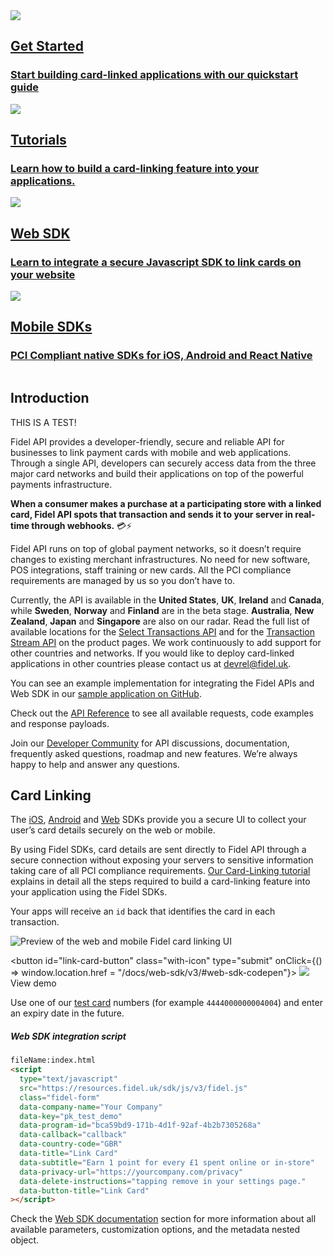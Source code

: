 <div class="row">
  <div class="column">
    <a href="/getting-started" class="content" data-path="/getting-started">
      <img src="https://raw.githubusercontent.com/FidelLimited/docs/master/assets/images/get-started.svg" />
      <h2 data-no-link>Get Started</h2>
      <h3>Start building card-linked applications with our quickstart guide</h3>
    </a>
  </div>
  <div class="column">
    <a href="/tutorials/card-linking" class="content">
      <img src="https://raw.githubusercontent.com/FidelLimited/docs/master/assets/images/playground.svg" />
      <h2 data-no-link>Tutorials</h2>
      <h3>Learn how to build a card-linking feature into your applications.</h3>
    </a>
  </div>
</div>
<div class="row">
  <div class="column">
    <a href="/web-sdk/v3" data-path="/web-sdk/v3" class="content">
      <img src="https://raw.githubusercontent.com/FidelLimited/docs/master/assets/images/web_sdk.svg" />
      <h2 data-no-link>Web SDK</h2>
      <h3>Learn to integrate a secure Javascript SDK to link cards on your website</h3>
    </a>
  </div>
  <div class="column">
    <a href="/mobile-sdks" class="content" data-path="/mobile-sdks">
      <img src="https://raw.githubusercontent.com/FidelLimited/docs/master/assets/images/mobile_sdk.svg" />
      <h2 data-no-link>Mobile SDKs</h2>
      <h3>PCI Compliant native SDKs for iOS, Android and React Native</h3>
    </a>
  </div>
</div>

## Introduction

THIS IS A TEST!

Fidel API provides a developer-friendly, secure and reliable API for businesses to link payment cards with mobile and web applications. Through a single API, developers can securely access data from the three major card networks and build their applications on top of the powerful payments infrastructure.

**When a consumer makes a purchase at a participating store with a linked card, Fidel API spots that transaction and sends it to your server in real-time through webhooks.** 💳⚡️

Fidel API runs on top of global payment networks, so it doesn’t require changes to existing merchant infrastructures. No need for new software, POS integrations, staff training or new cards. All the PCI compliance requirements are managed by us so you don’t have to.

Currently, the API is available in the **United States**, **UK**, **Ireland** and **Canada**, while **Sweden**, **Norway** and **Finland** are in the beta stage. **Australia**, **New Zealand**, **Japan** and **Singapore** are also on our radar. Read the full list of available locations for the [Select Transactions API](https://fidelapi.com/products/select-transactions) and for the [Transaction Stream API](https://fidelapi.com/products/transaction-stream) on the product pages. We work continuously to add support for other countries and networks. If you would like to deploy card-linked applications in other countries please contact us at [devrel@fidel.uk](mailto:devrel@fidel.uk).

You can see an example implementation for integrating the Fidel APIs and Web SDK in our [sample application on GitHub](https://github.com/FidelLimited/fidel-api-sample-app).

Check out the [API Reference](https://reference.fidel.uk) to see all available requests, code examples and response payloads.

Join our [Developer Community](https://community.fidel.uk/) for API discussions, documentation, frequently asked questions, roadmap and new features. We’re always happy to help and answer any questions.

## Card Linking
The [iOS](/mobile-sdks/#ios), [Android](/mobile-sdks/#android) and [Web](/web-sdk/v3) SDKs provide you a secure UI to collect your user’s card details securely on the web or mobile.

By using Fidel SDKs, card details are sent directly to Fidel API through a secure connection without exposing your servers to sensitive information taking care of all PCI compliance requirements. [Our Card-Linking tutorial](/tutorials/card-linking) explains in detail all the steps required to build a card-linking feature into your application using the Fidel SDKs.

Your apps will receive an `id` back that identifies the card in each transaction.

<div>
  <img
    src="https://raw.githubusercontent.com/FidelLimited/docs/master/assets/images/sdks_main.png"
    srcset="https://raw.githubusercontent.com/FidelLimited/docs/master/assets/images/sdks_main.png, https://raw.githubusercontent.com/FidelLimited/docs/master/assets/images/sdks_main@2x.png 2x"
    alt="Preview of the web and mobile Fidel card linking UI"
  />
</div>

<button id="link-card-button" class="with-icon" type="submit" onClick={() => window.location.href = "/docs/web-sdk/v3/#web-sdk-codepen"}>
  <img src="https://raw.githubusercontent.com/FidelLimited/docs/master/assets/images/eye.svg" />
  <span>View demo</span>
</button>

Use one of our [test card](/cards/#testing-card-numbers) numbers (for example `4444000000004004`) and enter an expiry date in the future.

##### Web SDK integration script

```html
fileName:index.html
<script
  type="text/javascript"
  src="https://resources.fidel.uk/sdk/js/v3/fidel.js"
  class="fidel-form"
  data-company-name="Your Company"
  data-key="pk_test_demo"
  data-program-id="bca59bd9-171b-4d1f-92af-4b2b7305268a"
  data-callback="callback"
  data-country-code="GBR"
  data-title="Link Card"
  data-subtitle="Earn 1 point for every £1 spent online or in-store"
  data-privacy-url="https://yourcompany.com/privacy"
  data-delete-instructions="tapping remove in your settings page."
  data-button-title="Link Card"
></script>
```

Check the [Web SDK documentation](/web-sdk/v3) section for more information about all available parameters, customization options, and the metadata nested object.
